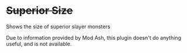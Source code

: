 # ~~Superior Size~~
Shows the size of superior slayer monsters

Due to information provided by Mod Ash, this plugin doesn't do anything useful, and is not available.
